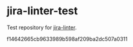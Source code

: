 # jira-linter-test

Test repository for [jira-linter].

[jira-linter]: https://github.com/btwrk/action-jira-linter
f14642665cb9633989b598af209ba2dc507a0311
